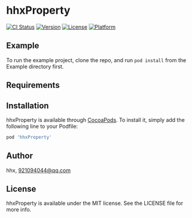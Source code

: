 # hhxProperty

[![CI Status](https://img.shields.io/travis/hhx/hhxProperty.svg?style=flat)](https://travis-ci.org/hhx/hhxProperty)
[![Version](https://img.shields.io/cocoapods/v/hhxProperty.svg?style=flat)](https://cocoapods.org/pods/hhxProperty)
[![License](https://img.shields.io/cocoapods/l/hhxProperty.svg?style=flat)](https://cocoapods.org/pods/hhxProperty)
[![Platform](https://img.shields.io/cocoapods/p/hhxProperty.svg?style=flat)](https://cocoapods.org/pods/hhxProperty)

## Example

To run the example project, clone the repo, and run `pod install` from the Example directory first.

## Requirements

## Installation

hhxProperty is available through [CocoaPods](https://cocoapods.org). To install
it, simply add the following line to your Podfile:

```ruby
pod 'hhxProperty'
```

## Author

hhx, 921094044@qq.com

## License

hhxProperty is available under the MIT license. See the LICENSE file for more info.
